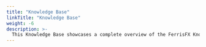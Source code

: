 ```yaml
---
title: "Knowledge Base"
linkTitle: "Knowledge Base"
weight: -6
description: >-
  This Knowledge Base showcases a complete overview of the FerrisFX Knowledge Base such as the UI Generator, the Git Integration and Secrets.
---
```


